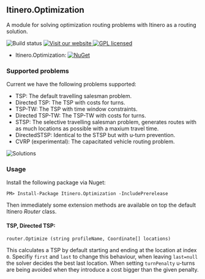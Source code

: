 Itinero.Optimization
--------------------

A module for solving optimization routing problems with Itinero as a routing solution.

![Build status](http://build.itinero.tech:8080/app/rest/builds/buildType:(id:Itinero_LogisticsDevelop)/statusIcon)
[![Visit our website](https://img.shields.io/badge/website-itinero.tech-020031.svg) ](http://www.itinero.tech/)
[![GPL licensed](https://img.shields.io/badge/license-Apache%202.0-blue.svg)](https://github.com/itinero/optimization/blob/develop/LICENSE.md)

- Itinero.Optimization: [![NuGet](https://img.shields.io/nuget/v/Itinero.Optimization.svg?style=flat)](https://www.nuget.org/packages/Itinero.Optimization/)   

### Supported problems

Current we have the following problems supported:

- TSP: The default travelling salesman problem.
- Directed TSP: The TSP with costs for turns.
- TSP-TW: The TSP with time window constraints.
- Directed TSP-TW: The TSP-TW with costs for turns.
- STSP: The selective travelling salesman problem, generates routes with as much locations as possible with a maxium travel time.
- DirectedSTSP: Identical to the STSP but with u-turn prevention.
- CVRP (experimental): The capacitated vehicle routing problem.

![Solutions](solutions.gif)

### Usage

Install the following package via Nuget:

    PM> Install-Package Itinero.Optimization -IncludePrerelease

Then immediately some extension methods are available on top the default Itinero _Router_ class. 

#### TSP, Directed TSP:  
`router.Optimize (string profileName, Coordinate[] locations)`

This calculates a TSP by default starting and ending at the location at index `0`. Specifiy `first` and `last` to change this behaviour, when leaving `last=null` the solver decides the best last location. When setting `turnPenalty` u-turns are being avoided when they introduce a cost bigger than the given penalty. 